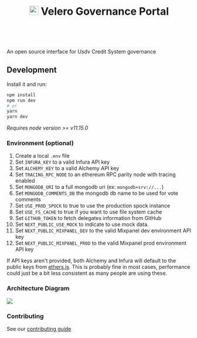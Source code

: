 <h1 align="center" style="margin-top: 1em; margin-bottom: 3em;">
  <p> <img src="https://media.giphy.com/media/hvRJCLFzcasrR4ia7z/giphy.gif" alt="Waving Hand" width="25px"> Velero Governance Portal</p>
</h1>

An open source interface for Usdv Credit System governance

## Development

Install it and run:

```bash
npm install
npm run dev
# or
yarn
yarn dev
```

_Requires node version >= v11.15.0_

### Environment (optional)

1. Create a local `.env` file
2. Set `INFURA_KEY` to a valid Infura API key
3. Set `ALCHEMY_KEY` to a valid Alchemy API key
4. Set `TRACING_RPC_NODE` to an ethereum RPC parity node with tracing enabled
5. Set `MONGODB_URI` to a full mongodb uri (ex: `mongodb+srv://...`)
6. Set `MONGODB_COMMENTS_DB` the mongodb db name to be used for vote comments
7. Set `USE_PROD_SPOCK` to true to use the production spock instance
8. Set `USE_FS_CACHE` to true if you want to use file system cache
9. Set `GITHUB_TOKEN` to fetch delegates information from GitHub
10. Set `NEXT_PUBLIC_USE_MOCK` to indicate to use mock data.
11. Set `NEXT_PUBLIC_MIXPANEL_DEV` to the valid Mixpanel dev environment API key
12. Set `NEXT_PUBLIC_MIXPANEL_PROD` to the valid Mixpanel prod environment API key

If API keys aren't provided, both Alchemy and Infura will default to the public keys from [ethers.js](https://github.com/ethers-io/ethers.js/). This is probably fine in most cases, performance could just be a bit less consistent as many people are using these.

### Architecture Diagram

![](./architecture-diagram.png)

### Contributing

See our [contributing guide](./CONTRIBUTING.md)
